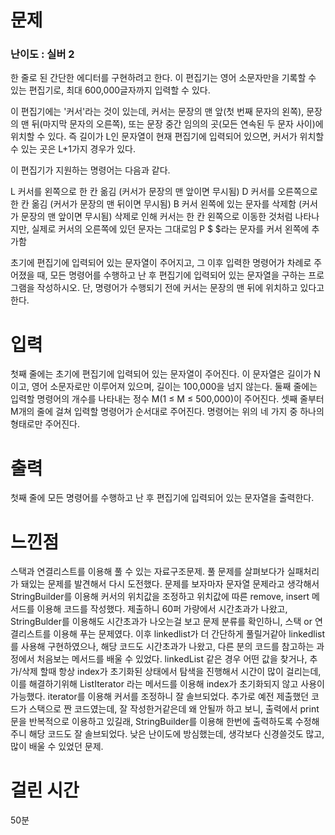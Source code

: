 # 문제

### 난이도 : 실버 2

한 줄로 된 간단한 에디터를 구현하려고 한다. 이 편집기는 영어 소문자만을 기록할 수 있는 편집기로, 최대 600,000글자까지 입력할 수 있다.

이 편집기에는 '커서'라는 것이 있는데, 커서는 문장의 맨 앞(첫 번째 문자의 왼쪽), 문장의 맨 뒤(마지막 문자의 오른쪽), 또는 문장 중간 임의의 곳(모든 연속된 두 문자 사이)에 위치할 수 있다. 즉 길이가 L인 문자열이 현재 편집기에 입력되어 있으면, 커서가 위치할 수 있는 곳은 L+1가지 경우가 있다.

이 편집기가 지원하는 명령어는 다음과 같다.

L 커서를 왼쪽으로 한 칸 옮김 (커서가 문장의 맨 앞이면 무시됨)
D 커서를 오른쪽으로 한 칸 옮김 (커서가 문장의 맨 뒤이면 무시됨)
B 커서 왼쪽에 있는 문자를 삭제함 (커서가 문장의 맨 앞이면 무시됨)
삭제로 인해 커서는 한 칸 왼쪽으로 이동한 것처럼 나타나지만, 실제로 커서의 오른쪽에 있던 문자는 그대로임
P $ $라는 문자를 커서 왼쪽에 추가함

초기에 편집기에 입력되어 있는 문자열이 주어지고, 그 이후 입력한 명령어가 차례로 주어졌을 때, 모든 명령어를 수행하고 난 후 편집기에 입력되어 있는 문자열을 구하는 프로그램을 작성하시오. 단, 명령어가 수행되기 전에 커서는 문장의 맨 뒤에 위치하고 있다고 한다.

# 입력

첫째 줄에는 초기에 편집기에 입력되어 있는 문자열이 주어진다. 이 문자열은 길이가 N이고, 영어 소문자로만 이루어져 있으며, 길이는 100,000을 넘지 않는다. 둘째 줄에는 입력할 명령어의 개수를 나타내는 정수 M(1 ≤ M ≤ 500,000)이 주어진다. 셋째 줄부터 M개의 줄에 걸쳐 입력할 명령어가 순서대로 주어진다. 명령어는 위의 네 가지 중 하나의 형태로만 주어진다.

# 출력

첫째 줄에 모든 명령어를 수행하고 난 후 편집기에 입력되어 있는 문자열을 출력한다.

# 느낀점

스택과 연결리스트를 이용해 풀 수 있는 자료구조문제. 풀 문제를 살펴보다가 실패처리가 돼있는 문제를 발견해서 다시 도전했다. 문제를 보자마자 문자열 문제라고 생각해서 StringBuilder를 이용해 커서의 위치값을 조정하고 위치값에 따른 remove, insert 메서드를 이용해 코드를 작성했다. 제출하니 60퍼 가량에서 시간초과가 나왔고, StringBulder를 이용해도 시간초과가 나오는걸 보고 문제 분류를 확인하니, 스택 or 연결리스트를 이용해 푸는 문제였다. 이후 linkedlist가 더 간단하게 풀릴거같아 linkedlist를 사용해 구현하였으나, 해당 코드도 시간초과가 나왔고, 다른 분의 코드를 참고하는 과정에서 처음보는 메서드를 배울 수 있었다. linkedList 같은 경우 어떤 값을 찾거나, 추가/삭제 할때 항상 index가 초기화된 상태에서 탐색을 진행해서 시간이 많이 걸리는데, 이를 해결하기위해 ListIterator 라는 메서드를 이용해 index가 초기화되지 않고 사용이 가능했다. iterator를 이용해 커서를 조정하니 잘 솔브되었다. 추가로 예전 제출했던 코드가 스택으로 짠 코드였는데, 잘 작성한거같은데 왜 안될까 하고 보니, 출력에서 print문을 반복적으로 이용하고 있길래, StringBuilder를 이용해 한번에 출력하도록 수정해주니 해당 코드도 잘 솔브되었다. 낮은 난이도에 방심했는데, 생각보다 신경쓸것도 많고, 많이 배울 수 있었던 문제.

# 걸린 시간

50분
